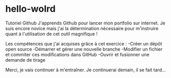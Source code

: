 # hello-wolrd
Tutoriel Github
J'apprends Github pour lancer mon portfolio sur internet. Je suis encore novice mais j'ai la détermination nécessaire pour m'instruire quant à l'utilisation de cet outil magnifique ! 

Les compétences que j'ai acquises grâce à cet exercice : 
-Créer un dépôt open source
-Démarrer et gérer une nouvelle branche
-Modifier un fichier et commiter ces modifications dans GitHub
-Ouvrir et fusionner une demande de tirage

Merci, je vais continuer à m'entraîner.
Je continuerai demain, il se fait tard...
